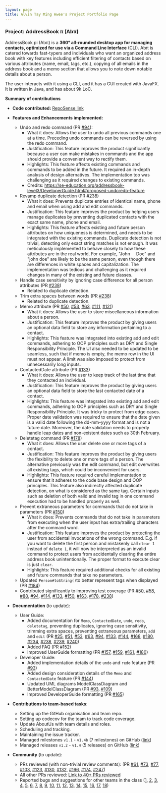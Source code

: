 ```yaml
---
layout: page
title: Alvin Tay Ming Hwee's Project Portfolio Page
---
```


### Project: AddressBook π (Abπ)

AddressBook pi (Abπ) is a **360° all-rounded desktop app for managing contacts, optimized for use via a Command Line Interface** (CLI). Abπ is catered towards fast-typers and individuals who want an organized address book with key features including efficient filtering of contacts based on various attributes (name, email, tags, etc.), copying of all emails in the address book and a memo section that allows you to note down notable details about a person. 

The user interacts with it using a CLI, and it has a GUI created with JavaFX. It is written in Java, and has about 9k LoC.

**Summary of contributions**

* **Code contributed:** [RepoSense link](https://nus-cs2103-ay2122s2.github.io/tp-dashboard/?search=atmh&breakdown=true&sort=groupTitle&sortWithin=title&since=2022-02-18&timeframe=commit&mergegroup=&groupSelect=groupByRepos&checkedFileTypes=docs~functional-code~test-code~other)

* **Features and Enhancements implemented:**
  * Undo and redo command (PR [\#94](https://github.com/AY2122S2-CS2103T-T17-4/tp/pull/94)):
    * What it does: Allows the user to undo all previous commands one at a time. Preceding undo commands can be reversed by using the redo command.
    * Justification: This feature improves the product significantly because a user can make mistakes in commands and the app should provide a convenient way to rectify them.
    * Highlights: This feature affects existing commands and commands to be added in the future. It required an in-depth analysis of design alternatives. The implementation too was challenging as it required changes to existing commands.
    * Credits: https://se-education.org/addressbook-level3/DeveloperGuide.html#proposed-undoredo-feature
  * Revamp duplicate detection (PR [\#238](https://github.com/AY2122S2-CS2103T-T17-4/tp/pull/238))
    * What it does: Prevents duplicate entries of identical name, phone and email when using add and edit commands.
    * Justification: This feature improves the product by helping users manage duplicates by preventing duplicated contacts with the exact same name, phone and email.
    * Highlights: This feature affects existing and future person attributes on how uniqueness is determined, and needs to be integrated with the existing commands. Duplicate detection is not trivial, detecting only exact string matches is not enough. It was meticulously implemented to behave closely to how these attributes are in the real world. For example, "John &#160;&#160;&#160; Doe" and "john doe" are likely to be the same person, even though there are differences in white spaces and capitalization. The implementation was tedious and challenging as it required changes in many of the existing and future classes.
  * Handle case sensitivity by ignoring case difference for all person attributes (PR [\#238](https://github.com/AY2122S2-CS2103T-T17-4/tp/pull/238))
    * Related to duplicate detection.
  * Trim extra spaces between words (PR [\#238](https://github.com/AY2122S2-CS2103T-T17-4/tp/pull/238))
    * Related to duplicate detection.
  * Memo attribute (PR [\#50](https://github.com/AY2122S2-CS2103T-T17-4/tp/pull/50), [\#53](https://github.com/AY2122S2-CS2103T-T17-4/tp/pull/53), [\#63](https://github.com/AY2122S2-CS2103T-T17-4/tp/pull/63), [\#111](https://github.com/AY2122S2-CS2103T-T17-4/tp/pull/111), [\#121](https://github.com/AY2122S2-CS2103T-T17-4/tp/pull/121))
    * What it does: Allows the user to store miscellaneous information about a person.
    * Justification: This feature improves the product by giving users an optional data field to store any information pertaining to a contact. 
    * Highlights: This feature was integrated into existing add and edit commands, adhering to OOP principles such as DRY and Single Responsibility Principle. The UI also needed to be updated to be seamless, such that if memo is empty, the memo row in the UI must not appear. A limit was also imposed to protect from unnecessarily long inputs.
  * ContactedDate attribute (PR [\#133](https://github.com/AY2122S2-CS2103T-T17-4/tp/pull/133))
    * What it does: Allows the user to keep track of the last time that they contacted an individual.
    * Justification: This feature improves the product by giving users an optional data field to store the last contacted date of a contact.
    * Highlights: This feature was integrated into existing add and edit commands, adhering to OOP principles such as DRY and Single Responsibility Principle. It was tricky to protect from edge cases. Proper date validation was required to ensure that the date given is a valid date following the dd-mm-yyyy format and is not a future date. Moreover, the date validation needs to properly handle leap dates and non-existent dates such as 30th February.
  * Deletetag command (PR [\#178](https://github.com/AY2122S2-CS2103T-T17-4/tp/pull/178))
    * What it does: Allows the user delete one or more tags of a contact.
    * Justification: This feature improves the product by giving users the flexibility to delete one or more tags of a person. The alternative previously was the edit command, but edit overwrites all existing tags, which could be inconvenient for users. 
    * Highlights: This feature required careful implementation to ensure that it adheres to the code base design and OOP principles. This feature also indirectly affected duplicate detection, on what is considered as the same tag. Certain inputs such as deletion of both valid and invalid tag in one command execution had to be handled properly as well. 
  * Prevent extraneous parameters for commands that do not take in parameters (PR [\#150](https://github.com/AY2122S2-CS2103T-T17-4/tp/pull/150))
    * What it does: Prevents commands that do not take in parameters from executing when the user input has extra/trailing characters after the command word.
    * Justification: This feature improves the product by protecting the user from accidental invocations of the wrong command. E.g. if you want to delete the first person and mistakenly call `clear 1` instead of `delete 1`, it will now be interpreted as an invalid command to protect users from accidentally clearing the entire address book unintentionally. The proper format to execute clear is just `clear`.
    * Highlights: This feature required additional checks for all existing and future commands that take no parameters.
  * Updated `Person#toString()`to better represent tags when displayed (PR [\#184](https://github.com/AY2122S2-CS2103T-T17-4/tp/pull/184))
  * Contributed significantly to improving test coverage (PR [\#50](https://github.com/AY2122S2-CS2103T-T17-4/tp/pull/50), [\#58](https://github.com/AY2122S2-CS2103T-T17-4/tp/pull/58), [\#88](https://github.com/AY2122S2-CS2103T-T17-4/tp/pull/88), [\#94](https://github.com/AY2122S2-CS2103T-T17-4/tp/pull/94), [\#114](https://github.com/AY2122S2-CS2103T-T17-4/tp/pull/114), [\#133](https://github.com/AY2122S2-CS2103T-T17-4/tp/pull/133), [\#150](https://github.com/AY2122S2-CS2103T-T17-4/tp/pull/150), [\#163](https://github.com/AY2122S2-CS2103T-T17-4/tp/pull/163), [\#178](https://github.com/AY2122S2-CS2103T-T17-4/tp/pull/178), [\#238](https://github.com/AY2122S2-CS2103T-T17-4/tp/pull/238))

* **Documentation** (to update):
  * User Guide:
    * Added documentation for `Memo`, `ContactedDate`, `undo`, `redo`, `deletetag`, preventing duplicates, ignoring case sensitivity, trimming extra spaces, preventing extraneous parameters, `add` and `edit` (PR [\#25](https://github.com/AY2122S2-CS2103T-T17-4/tp/pull/25), [\#51](https://github.com/AY2122S2-CS2103T-T17-4/tp/pull/51), [\#53](https://github.com/AY2122S2-CS2103T-T17-4/tp/pull/53), [\#63](https://github.com/AY2122S2-CS2103T-T17-4/tp/pull/63), [\#94](https://github.com/AY2122S2-CS2103T-T17-4/tp/pull/94), [\#133](https://github.com/AY2122S2-CS2103T-T17-4/tp/pull/133), [\#144](https://github.com/AY2122S2-CS2103T-T17-4/tp/pull/144), [\#168](https://github.com/AY2122S2-CS2103T-T17-4/tp/pull/168), [\#180](https://github.com/AY2122S2-CS2103T-T17-4/tp/pull/180), [\#234](https://github.com/AY2122S2-CS2103T-T17-4/tp/pull/234), [\#238](https://github.com/AY2122S2-CS2103T-T17-4/tp/pull/238), [\#239](https://github.com/AY2122S2-CS2103T-T17-4/tp/pull/239), [\#240](https://github.com/AY2122S2-CS2103T-T17-4/tp/pull/240))
    * Added FAQ (PR [\#152](https://github.com/AY2122S2-CS2103T-T17-4/tp/pull/152))
    * Improved UserGuide formatting (PR [\#157](https://github.com/AY2122S2-CS2103T-T17-4/tp/pull/157), [\#159](https://github.com/AY2122S2-CS2103T-T17-4/tp/pull/159), [\#161](https://github.com/AY2122S2-CS2103T-T17-4/tp/pull/161), [\#180](https://github.com/AY2122S2-CS2103T-T17-4/tp/pull/180))
  * Developer Guide:
    * Added implementation details of the `undo` and `redo` feature (PR [\#93](https://github.com/AY2122S2-CS2103T-T17-4/tp/pull/93))
    * Added design consideration details of the `Memo` and `ContactedDate` feature (PR [\#144](https://github.com/AY2122S2-CS2103T-T17-4/tp/pull/144))
    * Updated UML diagrams ModelClassDiagram and BetterModelClassDiagram (PR [\#93](https://github.com/AY2122S2-CS2103T-T17-4/tp/pull/93), [\#109](https://github.com/AY2122S2-CS2103T-T17-4/tp/pull/109))
    * Improved DeveloperGuide formatting (PR [\#165](https://github.com/AY2122S2-CS2103T-T17-4/tp/pull/165))
    
* **Contributions to team-based tasks**:
  * Setting up the GitHub organisation and team repo.
  * Setting up codecov for the team to track code coverage.
  * Update AboutUs with team details and roles.
  * Scheduling and tracking.
  * Maintaining the issue tracker.
  * Managed milestones `v1.1` - `v1.4b` (7 milestones) on GitHub ([link](https://github.com/AY2122S2-CS2103T-T17-4/tp/milestones?state=closed))
  * Managed releases `v1.2` - `v1.4` (5 releases) on GitHub ([link](https://github.com/AY2122S2-CS2103T-T17-4/tp/releases))
  
* **Community** (to update):
  * PRs reviewed (with non-trivial review comments): (PR [\#61](https://github.com/AY2122S2-CS2103T-T17-4/tp/pull/61), [\#73](https://github.com/AY2122S2-CS2103T-T17-4/tp/pull/73), [\#77](https://github.com/AY2122S2-CS2103T-T17-4/tp/pull/77), [\#103](https://github.com/AY2122S2-CS2103T-T17-4/tp/pull/103), [\#123](https://github.com/AY2122S2-CS2103T-T17-4/tp/pull/123), [\#130](https://github.com/AY2122S2-CS2103T-T17-4/tp/pull/130), [\#132](https://github.com/AY2122S2-CS2103T-T17-4/tp/pull/132), [\#166](https://github.com/AY2122S2-CS2103T-T17-4/tp/pull/166), [\#174](https://github.com/AY2122S2-CS2103T-T17-4/tp/pull/174), [\#247](https://github.com/AY2122S2-CS2103T-T17-4/tp/pull/247))
  * All other PRs reviewed: [Link to 40+ PRs reviewed](https://github.com/AY2122S2-CS2103T-T17-4/tp/pulls?q=is%3Apr+is%3Aclosed+reviewed-by%3Aatmh)
  * Reported bugs and suggestions for other teams in the class ([1](https://github.com/atmh/ped/issues/1), [2](https://github.com/atmh/ped/issues/2), [3](https://github.com/atmh/ped/issues/3), [4](https://github.com/atmh/ped/issues/4), [5](https://github.com/atmh/ped/issues/5), [6](https://github.com/atmh/ped/issues/6), [7](https://github.com/atmh/ped/issues/7), [8](https://github.com/atmh/ped/issues/8), [9](https://github.com/atmh/ped/issues/9), [10](https://github.com/atmh/ped/issues/10), [11](https://github.com/atmh/ped/issues/11), [12](https://github.com/atmh/ped/issues/12), [13](https://github.com/atmh/ped/issues/13), [14](https://github.com/atmh/ped/issues/14), [15](https://github.com/atmh/ped/issues/15), [16](https://github.com/atmh/ped/issues/16), [17](https://github.com/atmh/ped/issues/17), [18](https://github.com/atmh/ped/issues/18))
